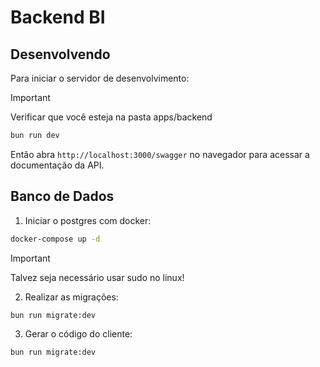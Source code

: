 # Backend BI

## Desenvolvendo

Para iniciar o servidor de desenvolvimento:

> [!IMPORTANT]
> Verificar que você esteja na pasta apps/backend

```bash
bun run dev
```

Então abra `http://localhost:3000/swagger` no navegador para acessar a documentação da API.

## Banco de Dados

1. Iniciar o postgres com docker:

```bash
docker-compose up -d
```

> [!IMPORTANT]
> Talvez seja necessário usar sudo no linux!

2. Realizar as migrações:

```bash
bun run migrate:dev
```

3. Gerar o código do cliente:

```bash
bun run migrate:dev
```
